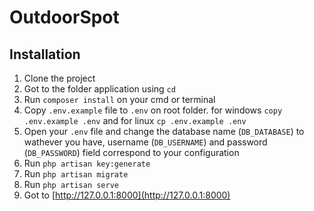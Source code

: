 # OutdoorSpot

## Installation

1. Clone the project
2. Got to the folder application using `cd`
3. Run `composer install` on your cmd or terminal
4. Copy `.env.example` file to `.env` on root folder. for windows `copy .env.example .env` and for linux `cp .env.example .env`
5. Open your `.env` file and change the database name (`DB_DATABASE`) to wathever you have, username (`DB_USERNAME`) and password (`DB_PASSWORD`) field correspond to your configuration
6. Run `php artisan key:generate`
7. Run `php artisan migrate`
8. Run `php artisan serve`
9. Got to [http://127.0.0.1:8000](http://127.0.0.1:8000)





